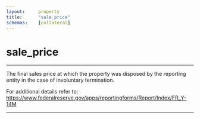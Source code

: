 ```yaml
---
layout:     property
title:      "sale_price"
schemas:    [collateral]
---
```


# sale_price

---

The final sales price at which the property was disposed by the reporting entity in the case of involuntary termination.

For additional details refer to: https://www.federalreserve.gov/apps/reportingforms/Report/Index/FR_Y-14M

--- 